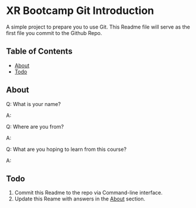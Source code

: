 # XR Bootcamp Git Introduction

A simple project to prepare you to use Git. This Readme file will serve as the first file you commit to the Github Repo.

## Table of Contents

- [About](#about)
- [Todo](#todo)

## About

Q: What is your name?

A: 

Q: Where are you from?

A: 

Q: What are you hoping to learn from this course?

A: 



## Todo

1) Commit this Readme to the repo via Command-line interface.
2) Update this Reame with answers in the [About](#about) section.
